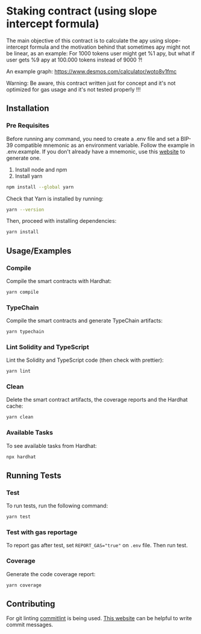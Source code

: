 # Staking contract (using slope intercept formula)

The main objective of this contract is to calculate the apy using slope-intercept formula and the motivation behind that
sometimes apy might not be linear, as an example: For 1000 tokens user might get %1 apy, but what if user gets %9 apy at
100.000 tokens instead of 9000 ?!

An example graph: https://www.desmos.com/calculator/woto8v1fmc

Warning: Be aware, this contract written just for concept and it's not optimized for gas usage and it's not tested
properly !!!

## Installation

### Pre Requisites

Before running any command, you need to create a .env file and set a BIP-39 compatible mnemonic as an environment
variable. Follow the example in .env.example. If you don't already have a mnemonic, use this
[website](https://iancoleman.io/bip39/) to generate one.

1. Install node and npm
2. Install yarn

```bash
npm install --global yarn
```

Check that Yarn is installed by running:

```bash
yarn --version
```

Then, proceed with installing dependencies:

```bash
yarn install
```

## Usage/Examples

### Compile

Compile the smart contracts with Hardhat:

```bash
yarn compile
```

### TypeChain

Compile the smart contracts and generate TypeChain artifacts:

```bash
yarn typechain
```

### Lint Solidity and TypeScript

Lint the Solidity and TypeScript code (then check with prettier):

```bash
yarn lint
```

### Clean

Delete the smart contract artifacts, the coverage reports and the Hardhat cache:

```bash
yarn clean
```

### Available Tasks

To see available tasks from Hardhat:

```bash
npx hardhat
```

## Running Tests

### Test

To run tests, run the following command:

```bash
yarn test
```

### Test with gas reportage

To report gas after test, set `REPORT_GAS="true"` on `.env` file. Then run test.

### Coverage

Generate the code coverage report:

```bash
yarn coverage
```

## Contributing

For git linting [commitlint](https://github.com/conventional-changelog/commitlint) is being used.
[This website](https://commitlint.io/) can be helpful to write commit messages.

